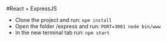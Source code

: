 #React + ExpressJS

- Clone the project and run: `npm install`
- Open the folder /express and run: `PORT=3001 node bin/www`
- In the new terminal tab run: `npm start`

